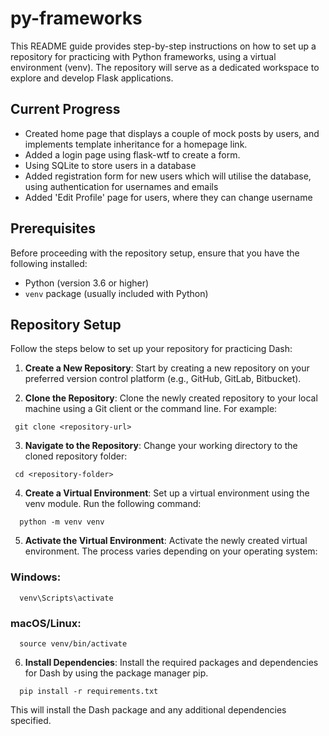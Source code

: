 # py-frameworks

This README guide provides step-by-step instructions on how to set up a repository for practicing with Python frameworks, using a virtual environment (venv). The repository will serve as a dedicated workspace to explore and develop Flask applications.

## Current Progress
- Created home page that displays a couple of mock posts by users, and implements template inheritance for a homepage link.
- Added a login page using flask-wtf to create a form.
- Using SQLite to store users in a database
- Added registration form for new users which will utilise the database, using authentication for usernames and emails
- Added 'Edit Profile' page for users, where they can change username

## Prerequisites

Before proceeding with the repository setup, ensure that you have the following installed:

- Python (version 3.6 or higher)
- `venv` package (usually included with Python)

## Repository Setup

Follow the steps below to set up your repository for practicing Dash:

1. **Create a New Repository**: Start by creating a new repository on your preferred version control platform (e.g., GitHub, GitLab, Bitbucket).

2. **Clone the Repository**: Clone the newly created repository to your local machine using a Git client or the command line. For example:

  ```shell
   git clone <repository-url>
   ```
   
3. **Navigate to the Repository**: Change your working directory to the cloned repository folder:

  ```shell
   cd <repository-folder>
   ```
   
4. **Create a Virtual Environment**: Set up a virtual environment using the venv module. Run the following command:

 ```shell
   python -m venv venv
   ```

5. **Activate the Virtual Environment**: Activate the newly created virtual environment. The process varies depending on your operating system:
### Windows:

 ```shell
   venv\Scripts\activate
   ```

### macOS/Linux:

 ```shell
   source venv/bin/activate
   ```

6. **Install Dependencies**: Install the required packages and dependencies for Dash by using the package manager pip.

 ```shell
   pip install -r requirements.txt
   ```

This will install the Dash package and any additional dependencies specified.
